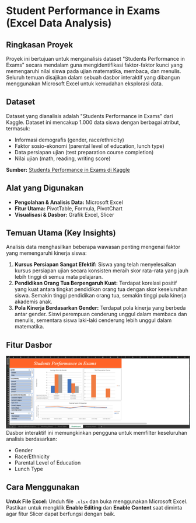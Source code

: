 # Student Performance in Exams (Excel Data Analysis)

## Ringkasan Proyek
Proyek ini bertujuan untuk menganalisis dataset "Students Performance in Exams" secara mendalam guna mengidentifikasi faktor-faktor kunci yang memengaruhi nilai siswa pada ujian matematika, membaca, dan menulis. Seluruh temuan disajikan dalam sebuah dasbor interaktif yang dibangun menggunakan Microsoft Excel untuk kemudahan eksplorasi data.

## Dataset
Dataset yang dianalisis adalah "Students Performance in Exams" dari Kaggle. Dataset ini mencakup 1.000 data siswa dengan berbagai atribut, termasuk:
-   Informasi demografis (gender, race/ethnicity)
-   Faktor sosio-ekonomi (parental level of education, lunch type)
-   Data persiapan ujian (test preparation course completion)
-   Nilai ujian (math, reading, writing score)

**Sumber:** [Students Performance in Exams di Kaggle](https://www.kaggle.com/datasets/spscientist/students-performance-in-exams)

## Alat yang Digunakan
* **Pengolahan & Analisis Data:** Microsoft Excel
* **Fitur Utama:** PivotTable, Formula, PivotChart
* **Visualisasi & Dasbor:** Grafik Excel, Slicer

## Temuan Utama (Key Insights)

Analisis data menghasilkan beberapa wawasan penting mengenai faktor yang memengaruhi kinerja siswa:

1.  **Kursus Persiapan Sangat Efektif:** Siswa yang telah menyelesaikan kursus persiapan ujian secara konsisten meraih skor rata-rata yang jauh lebih tinggi di semua mata pelajaran.
2.  **Pendidikan Orang Tua Berpengaruh Kuat:** Terdapat korelasi positif yang kuat antara tingkat pendidikan orang tua dengan skor keseluruhan siswa. Semakin tinggi pendidikan orang tua, semakin tinggi pula kinerja akademis anak.
3.  **Pola Kinerja Berdasarkan Gender:** Terdapat pola kinerja yang berbeda antar gender. Siswi perempuan cenderung unggul dalam membaca dan menulis, sementara siswa laki-laki cenderung lebih unggul dalam matematika.

## Fitur Dasbor
![Dasboard](Capture/Dashboard.png)
Dasbor interaktif ini memungkinkan pengguna untuk memfilter keseluruhan analisis berdasarkan:
-   Gender
-   Race/Ethnicity
-   Parental Level of Education
-   Lunch Type

## Cara Menggunakan
**Untuk File Excel:**
Unduh file `.xlsx` dan buka menggunakan Microsoft Excel. Pastikan untuk mengklik **Enable Editing** dan **Enable Content** saat diminta agar fitur Slicer dapat berfungsi dengan baik.
